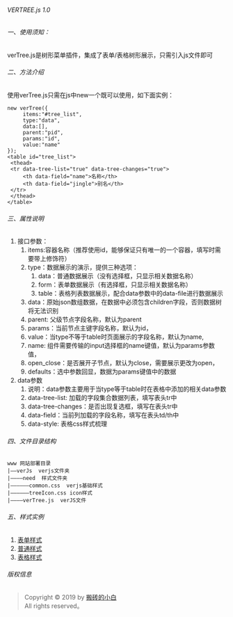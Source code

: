 ###### VERTREE.js 1.0

###### 一、使用须知：
verTree.js是树形菜单插件，集成了表单/表格树形展示，只需引入js文件即可
###### 二、方法介绍
使用verTree.js只需在js中new一个既可以使用，如下面实例：
~~~
new verTree({
     items:"#tree_list",
     type:"data",
     data:[],
     parent:"pid",
     params:"id",
     value:"name"
});  
<table id="tree_list">
 <thead>
 <tr data-tree-list="true" data-tree-changes="true">
     <th data-field="name">名称</th>
     <th data-field="jingle">别名</th>
 </tr>
 </thead>
</table>
~~~ 
###### 三、属性说明
1. 接口参数：
    1. items:容器名称（推荐使用id，能够保证只有唯一的一个容器，填写时需要带上修饰符）
    2. type：数据展示的演示，提供三种选项：
        1. data：普通数据展示（没有选择框，只显示相关数据名称）
        2. form：表单数据展示（有选择框，只显示相关数据名称）
        3. table：表格列表数据展示，配合data参数中的data-file进行数据展示
    3. data：原始json数组数据，在数据中必须包含children字段，否则数据树将无法识别
    4. parent: 父级节点字段名称，默认为parent
    5. params：当前节点主键字段名称，默认为id，
    6. value：当type不等于table时页面展示的字段名称，默认为name,
    7. name: 组件需要传输的input选择框的name键值，默认为params参数值，
    8. open_close：是否展开子节点，默认为close，需要展示更改为open，
    9. defaults：选中参数回显，数据为params键值中的数据
2. data参数
    1. 说明：data参数主要用于当type等于table时在表格中添加的相关data参数
    2. data-tree-list: 加载的字段集合数据列表，填写表头tr中
    3. data-tree-changes：是否出现复选框，填写在表头tr中
    4. data-field：当前列加载的字段名称，填写在表头td/th中
    5. data-style: 表格css样式梳理
###### 四、文件目录结构
~~~
www 网站部署目录
|——verJs  verjs文件夹
|————need  样式文件夹
|——————common.css  verjs基础样式
|——————treeIcon.css icon样式
|————verTree.js  verJS文件
~~~
###### 五、样式实例
1. [表单样式](https://www.xincheng-blog.cn/tree.form.html)
2. [普通样式](https://www.xincheng-blog.cn/tree.data.html)
2. [表格样式](https://www.xincheng-blog.cn/tree-table.html)
###### 版权信息
> Copyright © 2019 by [搬砖的小白](https://www.xincheng-blog.cn)  
> All rights reserved。

